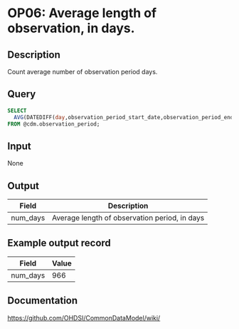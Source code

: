 <!---
Group:observation period
Name:OP06 Average length of observation, in days.
Author:Patrick Ryan
CDM Version: 5.3
-->

# OP06: Average length of observation, in days.

## Description
Count average number of observation period days.

## Query
```sql
SELECT 
  AVG(DATEDIFF(day,observation_period_start_date,observation_period_end_date)) AS num_days
FROM @cdm.observation_period;
```

## Input

None

## Output

|  Field |  Description |
| --- | --- |
| num_days |  Average length of observation period, in days |

## Example output record

|  Field |  Value |
| --- | --- |
| num_days |  966 |

## Documentation
https://github.com/OHDSI/CommonDataModel/wiki/

